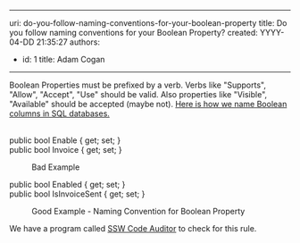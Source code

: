 

---
uri: do-you-follow-naming-conventions-for-your-boolean-property
title: Do you follow naming conventions for your Boolean Property?
created: YYYY-04-DD 21:35:27
authors:
  - id: 1
    title: Adam Cogan
---




<span class='intro'> Boolean Properties must be prefixed by a verb. Verbs like &quot;Supports&quot;, &quot;Allow&quot;, &quot;Accept&quot;, &quot;Use&quot; should be valid. Also properties like &quot;Visible&quot;, &quot;Available&quot; should be accepted (maybe not).&#160;<a href="https&#58;//www.ssw.com.au/ssw/Standards/Rules/RulestoBetterSQLServerdatabases.aspx#BitFields">Here is how we name Boolean columns in SQL databases.</a><br><br> </span>

<p class="ssw15-rteElement-CodeArea">public&#160;bool&#160;Enable &#123; get; set; &#125;<br>public bool&#160;Invoice &#123; get; set; &#125;<br></p><dd class="ssw15-rteElement-FigureBad">Bad Example <br></dd><p class="ssw15-rteElement-CodeArea">public&#160;bool&#160;Enabled&#160;&#123;&#160;get;&#160;set;&#160;&#125;<br>public bool IsInvoiceSent &#123; get; set; &#125;<br></p><dd class="ssw15-rteElement-FigureGood">Good Example -&#160;Naming Convention for Boolean Property<br></dd><p class="ssw15-rteElement-YellowBorderBox">We have a program called&#160;<a href="https&#58;//www.ssw.com.au/ssw/CodeAuditor/">SSW Code Auditor</a>&#160;to check for this rule.​<br></p>


